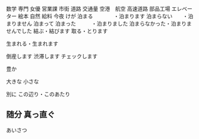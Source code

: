数学
専門
女優
営業課
市街
道路
交通量
空港　航空
高速道路
部品工場
エレベーター
絵本
自然
給料
今夜
けが
泊まる　　　　・泊まります
泊まらない　　・泊まりません
泊まって
泊まった　　　・泊まりました
泊まらなかった・泊まりませんでした
結ぶ・結びます
取る・とります

生まれる・生まれます

倒産します
渋滞します
チェックします

豊か

大きな
小さな

別に
この辺り・このあたり

随分
真っ直ぐ
---
あいさつ
